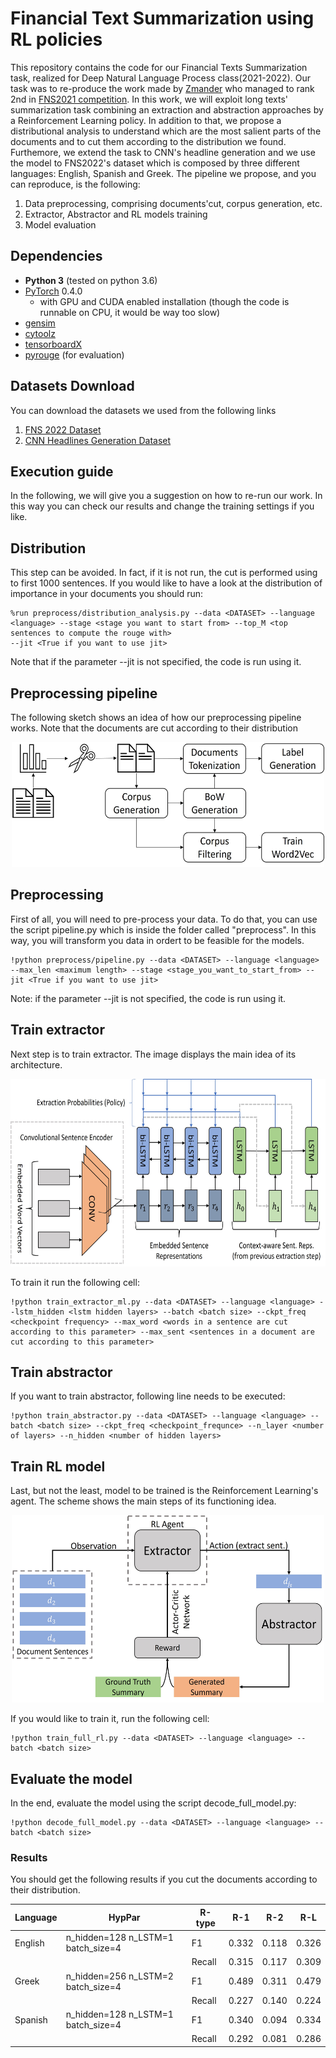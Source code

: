 # Financial Text Summarization using RL policies
This repository contains the code for our Financial Texts Summarization task, realized for Deep Natural Language Process class(2021-2022).
Our task was to re-produce the work made by [Zmander](https://arxiv.org/abs/1805.11080) who managed to rank 2nd in [FNS2021 competition](http://wp.lancs.ac.uk/cfie/fns2021/). In this work, we will exploit long texts' summarization task combining an extraction and abstraction approaches by a Reinforcement Learning policy. In addition to that, we propose a distributional analysis to understand which are the most salient parts of the documents and to cut them according to the distribution we found. Furthemore, we extend the task to CNN's headline generation and we use the model to FNS2022's dataset which is composed by three different languages: English, Spanish and Greek. 
The pipeline we propose, and you can reproduce, is the following:
1. Data preprocessing, comprising documents'cut, corpus generation, etc.
2. Extractor, Abstractor and RL models training
3. Model evaluation



## Dependencies
- **Python 3** (tested on python 3.6)
- [PyTorch](https://github.com/pytorch/pytorch) 0.4.0
    - with GPU and CUDA enabled installation (though the code is runnable on CPU, it would be way too slow)
- [gensim](https://github.com/RaRe-Technologies/gensim)
- [cytoolz](https://github.com/pytoolz/cytoolz)
- [tensorboardX](https://github.com/lanpa/tensorboard-pytorch)
- [pyrouge](https://github.com/bheinzerling/pyrouge) (for evaluation)

## Datasets Download
You can download the datasets we used from the following links
1. [FNS 2022 Dataset](https://drive.google.com/drive/folders/1lvvMgDBR1WfxrHJmDCo58XprLBNE3U5L?usp=sharing)
2. [CNN Headlines Generation Dataset](https://drive.google.com/file/d/1ReQOXmjatCKuBfSGvdv24Xmju_Qq4ral/view?usp=sharing)

## Execution guide
In the following, we will give you a suggestion on how to re-run our work. In this way you can check our results and change the training settings if you like.
## Distribution
This step can be avoided. In fact, if it is not run, the cut is performed using to first 1000 sentences. If you would like to have a look at the distribution of importance in your documents you should run:
```
%run preprocess/distribution_analysis.py --data <DATASET> --language <language> --stage <stage you want to start from> --top_M <top sentences to compute the rouge with>
--jit <True if you want to use jit>
```
Note that if the parameter --jit is not specified, the code is run using it.
## Preprocessing pipeline
The following sketch shows an idea of how our preprocessing pipeline works. Note that the documents are cut according to their distribution

<p align="center">
<img src="/images/preprocess.jpg" title="Preprocessing pipeline" width="500" height="200">

## Preprocessing
First of all, you will need to pre-process your data. To do that, you can use the script pipeline.py which is inside the folder called "preprocess". In this way, you will transform you data in ordert to be feasible for the models.
```
!python preprocess/pipeline.py --data <DATASET> --language <language> --max_len <maximum length> --stage <stage_you_want_to_start_from> --jit <True if you want to use jit>
```
Note: if the parameter --jit is not specified, the code is run using it.


## Train extractor
Next step is to train extractor. The image displays the main idea of its architecture.

<p align="center">
<img src="/images/extractor.jpg" alt="Alt text" title="Preprocessing pipeline" width="600" height="300">



To train it run the following cell:
```
!python train_extractor_ml.py --data <DATASET> --language <language> --lstm_hidden <lstm hidden layers> --batch <batch size> --ckpt_freq <checkpoint frequency> --max_word <words in a sentence are cut according to this parameter> --max_sent <sentences in a document are cut according to this parameter>
```
## Train abstractor
If you want to train abstractor, following line needs to be executed:
```
!python train_abstractor.py --data <DATASET> --language <language> --batch <batch size> --ckpt_freq <checkpoint_frequnce> --n_layer <number of layers> --n_hidden <number of hidden layers>
```
## Train RL model

Last, but not the least, model to be trained is the Reinforcement Learning's agent. The scheme shows the main steps of its functioning idea.

<p align="center">
<img src="/images/reinforcement.jpg" alt="Alt text" title="Preprocessing pipeline" width="500" height="300">

If you would like to train it, run the following cell:
```
!python train_full_rl.py --data <DATASET> --language <language> --batch <batch size>
```
## Evaluate the model

In the end, evaluate the model using the script decode_full_model.py:
```
!python decode_full_model.py --data <DATASET> --language <language> --batch <batch size>
```

### Results
You should get the following results if you cut the documents according to their distribution.

| Language | HypPar                              | R-type    | R-1         | R-2         | R-L         |
|----------|-------------------------------------|-----------|-------------|-------------|-------------|
| English  | n_hidden=128 n_LSTM=1 batch_size=4  | F1 | 0.332 | 0.118 | 0.326 |
|   |   | Recall | 0.315 | 0.117 | 0.309 |
| Greek    | n_hidden=256 n_LSTM=2 batch_size=4 | F1 | 0.489 | 0.311  | 0.479 |
|   |   | Recall | 0.227 | 0.140 | 0.224 |
| Spanish  | n_hidden=128 n_LSTM=1 batch_size=4  | F1 | 0.340 | 0.094 | 0.334 |
|   |   | Recall | 0.292 | 0.081 | 0.286 |



